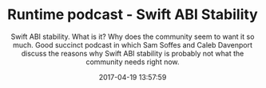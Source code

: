 ---
title: "Runtime podcast - Swift ABI Stability"
subtitle: "Swift ABI stability. What is it? Why does the community seem to want it so much. Good succinct podcast in which Sam Soffes and Caleb Davenport discuss the reasons why Swift ABI stability is probably not what the community needs right now."
tags: ["podcast"]
link: "https://itunes.apple.com/ie/podcast/runtime/id1122203945?mt=2&i=1000384342864"
date: "2017-04-19 13:57:59"
---
